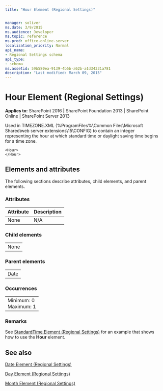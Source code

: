 ```yaml
---
title: "Hour Element (Regional Settings)"


manager: soliver
ms.date: 3/9/2015
ms.audience: Developer
ms.topic: reference
ms.prod: office-online-server
localization_priority: Normal
api_name:
- Regional Settings schema
api_type:
- schema
ms.assetid: 59b580ea-9139-4b5b-a62b-a1d34331a781
description: "Last modified: March 09, 2015"
---
```


# Hour Element (Regional Settings)

 
  
 **Applies to:** SharePoint 2016 | SharePoint Foundation 2013 | SharePoint Online | SharePoint Server 2013
  
Used in TIMEZONE.XML (%ProgramFiles%\Common Files\Microsoft Shared\web server extensions\15\CONFIG) to contain an integer representing the hour at which standard time or daylight saving time begins for a time zone.
  
```
<Hour>
</Hour>
```

## Elements and attributes

The following sections describe attributes, child elements, and parent elements.

### Attributes

|**Attribute**|**Description**|
|:-----|:-----|
|None  <br/> |N/A  <br/> |
   
### Child elements

||
|:-----|
|None |
   
### Parent elements

||
|:-----|
|[Date](date-element-regional-settings.md)|
   
### Occurrences

||
|:-----|
|Minimum: 0  <br/> Maximum: 1  <br/> |
   
### Remarks

See [StandardTime Element (Regional Settings)](standardtime-element-regional-settings.md) for an example that shows how to use the **Hour** element. 
  
## See also



[Date Element (Regional Settings)](date-element-regional-settings.md)
  
[Day Element (Regional Settings)](day-element-regional-settings.md)
  
[Month Element (Regional Settings)](month-element-regional-settings.md)

